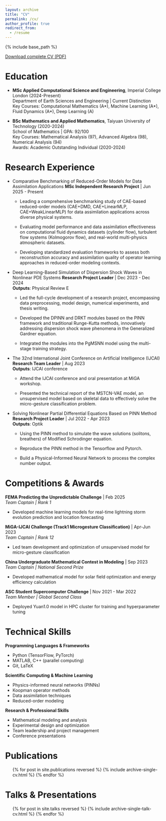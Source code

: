 ```yaml
---
layout: archive
title: "CV"
permalink: /cv/
author_profile: true
redirect_from:
  - /resume
---
```


{% include base_path %}

[Download complete CV (PDF)](/files/CV.pdf)

Education
======
* **MSc Applied Computational Science and Engineering**, Imperial College London (2024-Present)  
  Department of Earth Sciences and Engineering | Current Distinction  
  Key Courses: Computational Mathematics (A*), Machine Learning (A*), Fluid Dynamics (A*), Deep Learning (A)

* **BSc Mathematics and Applied Mathematics**, Taiyuan University of Technology (2020-2024)  
  School of Mathematics | GPA: 92/100  
  Key Courses: Mathematical Analysis (97), Advanced Algebra (98), Numerical Analysis (94)  
  Awards: Academic Outstanding Individual (2020-2024)

Research Experience
======

* Comparative Benchmarking of Reduced-Order Models for Data Assimilation Applications
  **MSc Independent Research Project** | Jun 2025 - Present
  
  - Leading a comprehensive benchmarking study of CAE-based reduced-order models (CAE+DMD, CAE+LinearMLP, CAE+WeakLinearMLP) for data assimilation applications across diverse physical systems.
  
  - Evaluating model performance and data assimilation effectiveness on computational fluid dynamics datasets (cylinder flow), turbulent flow systems (Kolmogorov flow), and real-world multi-physics atmospheric datasets.
  
  - Developing standardized evaluation frameworks to assess both reconstruction accuracy and assimilation quality of operator learning approaches in reduced-order modeling contexts.

* Deep Learning-Based Simulation of Dispersion Shock Waves in Nonlinear PDE Systems
  **Research Project Leader** | Dec 2023 - Dec 2024  
  **Outputs**: Physical Review E
  
  - Led the full-cycle development of a research project, encompassing data preprocessing, model design, numerical experiments, and thesis writing.
  
  - Developed the DPINN and DRKT modules based on the PINN framework and traditional Runge-Kutta methods, innovatively addressing dispersion shock wave phenomena in the Generalized Gardner equation.
  
  - Integrated the modules into the PgMSNN model using the multi-stage training strategy.

* The 32nd International Joint Conference on Artificial Intelligence (IJCAI)
  **Research Team Leader** | Aug 2023  
  **Outputs**: IJCAI conference
  
  - Attend the IJCAI conference and oral presentation at MiGA workshop.
  
  - Presented the technical report of the MSTCN-VAE model, an unsupervised model based on skeletal data to effectively solve the micro-gesture classification problem.

* Solving Nonlinear Partial Differential Equations Based on PINN Method
  **Research Project Leader** | Jul 2022 - Apr 2023  
  **Outputs**: Optik
  
  - Using the PINN method to simulate the wave solutions (solitons, breathers) of Modified Schrodinger equation.
  
  - Reproduce the PINN method in the Tensorflow and Pytorch.
  
  - Build a Physical-Informed Neural Network to process the complex number output.

Competitions & Awards
======

**FEMA Predicting the Unpredictable Challenge** | Feb 2025  
*Team Captain | Rank 1*  
- Developed machine learning models for real-time lightning storm evolution prediction and location forecasting

**MiGA-IJCAI Challenge (Track1 Microgesture Classification)** | Apr-Jun 2023  
*Team Captain | Rank 12*  
- Led team development and optimization of unsupervised model for micro-gesture classification

**China Undergraduate Mathematical Contest in Modeling** | Sep 2023  
*Team Captain | National Second Prize*  
- Developed mathematical model for solar field optimization and energy efficiency calculation

**ASC Student Supercomputer Challenge** | Nov 2021 - Mar 2022  
*Team Member | Global Second Class*  
- Deployed Yuan1.0 model in HPC cluster for training and hyperparameter tuning

Technical Skills
======

**Programming Languages & Frameworks**
- Python (TensorFlow, PyTorch)
- MATLAB, C++ (parallel computing)
- Git, LaTeX

**Scientific Computing & Machine Learning**
- Physics-informed neural networks (PINNs)
- Koopman operator methods
- Data assimilation techniques
- Reduced-order modeling

**Research & Professional Skills**
- Mathematical modeling and analysis
- Experimental design and optimization
- Team leadership and project management
- Conference presentations

Publications
======
  <ul>{% for post in site.publications reversed %}
    {% include archive-single-cv.html %}
  {% endfor %}</ul>
  
Talks & Presentations
======
  <ul>{% for post in site.talks reversed %}
    {% include archive-single-talk-cv.html  %}
  {% endfor %}</ul>
